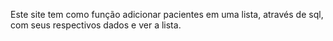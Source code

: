 Este site tem como função adicionar pacientes em uma lista, através de sql, com seus respectivos dados e ver a lista.